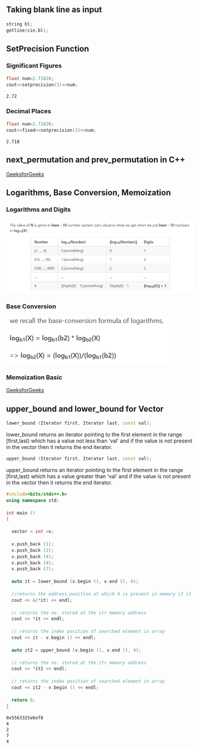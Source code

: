 ## Taking blank line as input
```cpp
string bl;
getline(cin,bl);
```
## SetPrecision Function
### Significant Figures
```cpp
float num=2.71828;
cout<<setprecision(3)<<num;
```
```
2.72
```
### Decimal Places
```cpp
float num=2.71828;
cout<<fixed<<setprecision(3)<<num;
```
```
2.718
```
## next_permutation and prev_permutation in C++
[GeeksforGeeks](https://www.geeksforgeeks.org/stdnext_permutation-prev_permutation-c/)

## Logarithms, Base Conversion, Memoization
### Logarithms and Digits
![Logarithms and Digits](https://github.com/faiyaz103/Competitive-Programming/blob/main/resources/log_and_digits.jpg)
### Base Conversion
![Base Conversion](https://github.com/faiyaz103/Competitive-Programming/blob/main/resources/base_conv_log.jpg)
###  Memoization Basic
[GeeksforGeeks](https://www.geeksforgeeks.org/memoization-1d-2d-and-3d/)

## upper_bound and lower_bound for Vector
```cpp
lower_bound (Iterator first, Iterator last, const val);
```
lower_bound returns an iterator pointing to the first element in the range [first,last) which has a value not less than ‘val’  and if the value is not present in the vector then it returns the end iterator.
```cpp
upper_bound (Iterator first, Iterator last, const val);
```
upper_bound returns an iterator pointing to the first element in the range [first,last) which has a value greater than ‘val’  and if the value is not present in the vector then it returns the end iterator.
```cpp
#include<bits/stdc++.h>
using namespace std;

int main ()
{

  vector < int >v;

  v.push_back (1);
  v.push_back (2);
  v.push_back (4);
  v.push_back (4);
  v.push_back (7);

  auto it = lower_bound (v.begin (), v.end (), 4);

  //returns the address position at which 4 is present in memory if it is present
  cout << &(*it) << endl;

  // returns the no. stored at the itr memory address
  cout << *it << endl;

  // returns the index position of searched element in array
  cout << it - v.begin () << endl;

  auto it2 = upper_bound (v.begin (), v.end (), 4);

  // returns the no. stored at the itr memory address
  cout << *it2 << endl;

  // returns the index position of searched element in array
  cout << it2 - v.begin () << endl;

  return 0;
}
```
```
0x5563325e6ef8
4
2
7
4
```
